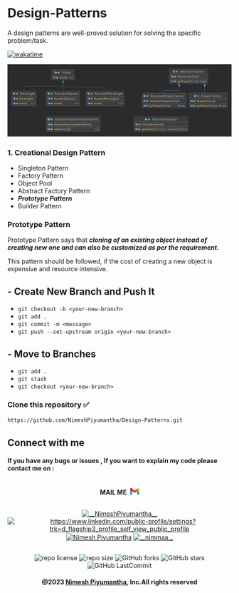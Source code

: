 # Design-Patterns

A design patterns are well-proved solution for solving the specific problem/task.

[![wakatime](https://wakatime.com/badge/user/bde2acba-42bd-46e8-a905-d74c6f260407/project/93512f37-50d9-41ad-845d-15440dc23897.svg)](https://wakatime.com/badge/user/bde2acba-42bd-46e8-a905-d74c6f260407/project/93512f37-50d9-41ad-845d-15440dc23897)

![img.png](img.png)

### 1. Creational Design Pattern
* Singleton Pattern
* Factory Pattern
* Object Pool
* Abstract Factory Pattern
* ***Prototype Pattern***
* Builder Pattern

### **Prototype Pattern**
Prototype Pattern says that ***cloning of an existing object instead of creating new one and can also be customized as per the requirement.***

This pattern should be followed, if the cost of creating a new object is expensive and resource intensive.



## - **Create New Branch and Push It**

* `git checkout -b <your-new-branch>`
* `git add .`
* `git commit -m <message>`
* `git push --set-upstream origin <your-new-branch>`

## - **Move to Branches**

* `git add .`
* `git stash`
* `git checkout <your-new-branch>`

###    

### **Clone this repository** ✅

```md
https://github.com/NimeshPiyumantha/Design-Patterns.git
```

## Connect with me

#### If you have any bugs or issues , If you want to explain my code please contact me on :

<div align="center">
 <br><b>MAIL ME</b>&nbsp;
  <a href="mailto:nimeshpiyumantha11@gmail.com">
      <img width="20px" src="https://github.com/NimeshPiyumantha/red-alpha/blob/main/gmail.svg" />
  </a></p>

 </div>

##

<p align="center">
<a href="https://twitter.com/NPiyumantha60"><img align="center" src="https://raw.githubusercontent.com/rahuldkjain/github-profile-readme-generator/master/src/images/icons/Social/twitter.svg" alt="__NimeshPiyumantha__" height="30" width="40" /></a>
<a href="https://www.linkedin.com/in/nimesh-piyumantha-33736a222" target="blank"><img align="center" src="https://raw.githubusercontent.com/rahuldkjain/github-profile-readme-generator/master/src/images/icons/Social/linked-in-alt.svg" alt="https://www.linkedin.com/public-profile/settings?trk=d_flagship3_profile_self_view_public_profile" height="30" width="40" /></a>
<a href="https://www.facebook.com/profile.php?id=100025931563090" target="blank"><img align="center" src="https://raw.githubusercontent.com/rahuldkjain/github-profile-readme-generator/master/src/images/icons/Social/facebook.svg" alt="Nimesh Piyumantha" height="30" width="40" /></a>
<a href="https://www.instagram.com/_.nimmaa._/" target="blank"><img align="center" src="https://raw.githubusercontent.com/rahuldkjain/github-profile-readme-generator/master/src/images/icons/Social/instagram.svg" alt="_.nimmaa._" height="30" width="40" /></a>
</p>

##

<div align="center">

![repo license](https://img.shields.io/github/license/NimeshPiyumantha/Design-Patterns?&labelColor=black&color=3867d6&style=for-the-badge)
![repo size](https://img.shields.io/github/repo-size/NimeshPiyumantha/Design-Patterns?label=Repo%20Size&style=for-the-badge&labelColor=black&color=20bf6b)
![GitHub forks](https://img.shields.io/github/forks/NimeshPiyumantha/Design-Patterns?&labelColor=black&color=0fb9b1&style=for-the-badge)
![GitHub stars](https://img.shields.io/github/stars/NimeshPiyumantha/Design-Patterns?&labelColor=black&color=f7b731&style=for-the-badge)
![GitHub LastCommit](https://img.shields.io/github/last-commit/NimeshPiyumantha/Design-Patterns?logo=github&labelColor=black&color=d1d8e0&style=for-the-badge)
</div>

<div align="center">

#### @2023 [Nimesh Piyumantha](https://github.com/NimeshPiyumantha/), Inc.All rights reserved

</div>
